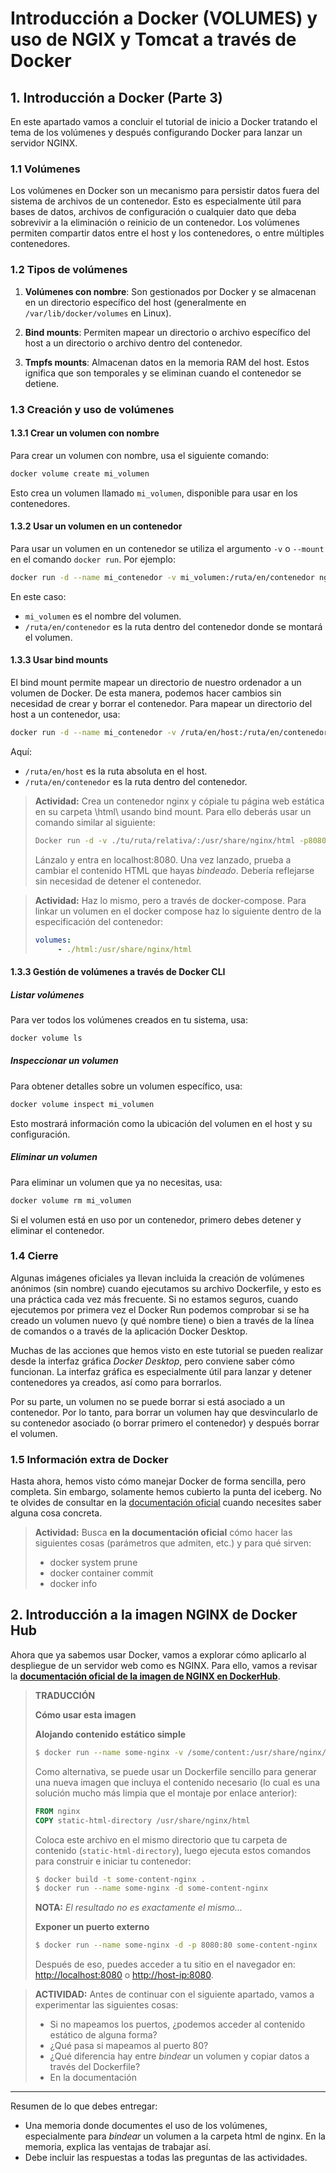 # Introducción a Docker (VOLUMES) y uso de NGIX y Tomcat a través de Docker

## 1. Introducción a Docker (Parte 3)

En este apartado vamos a concluir el tutorial de inicio a Docker tratando el tema de los volúmenes y después configurando Docker para lanzar un servidor NGINX.

### 1.1 Volúmenes

Los volúmenes en Docker son un mecanismo para persistir datos fuera del sistema de archivos de un contenedor. Esto es especialmente útil para bases de datos, archivos de configuración o cualquier dato que deba sobrevivir a la eliminación o reinicio de un contenedor. Los volúmenes permiten compartir datos entre el host y los contenedores, o entre múltiples contenedores.

### 1.2 Tipos de volúmenes

1. **Volúmenes con nombre**:
Son gestionados por Docker y se almacenan en un directorio específico del host (generalmente en `/var/lib/docker/volumes` en Linux).

2. **Bind mounts**:
Permiten mapear un directorio o archivo específico del host a un directorio o archivo dentro del contenedor.

3. **Tmpfs mounts**:
Almacenan datos en la memoria RAM del host. Estos ignifica que son temporales y se eliminan cuando el contenedor se detiene.

### 1.3 Creación y uso de volúmenes

#### 1.3.1 Crear un volumen con nombre

Para crear un volumen con nombre, usa el siguiente comando:

```bash
docker volume create mi_volumen
```

Esto crea un volumen llamado `mi_volumen`, disponible para usar en los contenedores.

#### 1.3.2 Usar un volumen en un contenedor

Para usar un volumen en un contenedor se utiliza el argumento `-v` o `--mount` en el comando `docker run`. Por ejemplo:

```bash
docker run -d --name mi_contenedor -v mi_volumen:/ruta/en/contenedor nginx
```

En este caso:
- `mi_volumen` es el nombre del volumen.
- `/ruta/en/contenedor` es la ruta dentro del contenedor donde se montará el volumen.

#### 1.3.3 Usar bind mounts

El bind mount permite mapear un directorio de nuestro ordenador a un volumen de Docker. De esta manera, podemos hacer cambios sin necesidad de crear y borrar el contenedor. Para mapear un directorio del host a un contenedor, usa:

```bash
docker run -d --name mi_contenedor -v /ruta/en/host:/ruta/en/contenedor nginx
```
Aquí:
- `/ruta/en/host` es la ruta absoluta en el host.
- `/ruta/en/contenedor` es la ruta dentro del contenedor.

> **Actividad:** Crea un contenedor nginx y cópiale tu página web estática en su carpeta \html\ usando bind mount. Para ello deberás usar un comando similar al siguiente:
> ```bash
> Docker run -d -v ./tu/ruta/relativa/:/usr/share/nginx/html -p8080:80 nginx
> ```
> Lánzalo y entra en localhost:8080. Una vez lanzado, prueba a cambiar el contenido HTML que hayas *bindeado*. Debería reflejarse sin necesidad de detener el contenedor.

> **Actividad:** Haz lo mismo, pero a través de docker-compose. Para linkar un volumen en el docker compose haz lo siguiente dentro de la especificación del contenedor:
>```yml
>volumes:
>      - ./html:/usr/share/nginx/html
>```

#### 1.3.3 Gestión de volúmenes a través de Docker CLI

##### Listar volúmenes

Para ver todos los volúmenes creados en tu sistema, usa:
```bash
docker volume ls
```

##### Inspeccionar un volumen

Para obtener detalles sobre un volumen específico, usa:
```bash
docker volume inspect mi_volumen
```
Esto mostrará información como la ubicación del volumen en el host y su configuración.

##### Eliminar un volumen

Para eliminar un volumen que ya no necesitas, usa:
```bash
docker volume rm mi_volumen
```
Si el volumen está en uso por un contenedor, primero debes detener y eliminar el contenedor.

### 1.4 Cierre

Algunas imágenes oficiales ya llevan incluida la creación de volúmenes anónimos (sin nombre) cuando ejecutamos su archivo Dockerfile, y esto es una práctica cada vez más frecuente. Si no estamos seguros, cuando ejecutemos por primera vez el Docker Run podemos comprobar si se ha creado un volumen nuevo (y qué nombre tiene) o bien a través de la línea de comandos o a través de la aplicación Docker Desktop.

Muchas de las acciones que hemos visto en este tutorial se pueden realizar desde la interfaz gráfica *Docker Desktop*, pero conviene saber cómo funcionan. La interfaz gráfica es especialmente útil para lanzar y detener contenedores ya creados, así como para borrarlos. 

Por su parte, un volumen no se puede borrar si está asociado a un contenedor. Por lo tanto, para borrar un volumen hay que desvincularlo de su contenedor asociado (o borrar primero el contenedor) y después borrar el volumen.

### 1.5 Información extra de Docker

Hasta ahora, hemos visto cómo manejar Docker de forma sencilla, pero completa. Sin embargo, solamente hemos cubierto la punta del iceberg. No te olvides de consultar en la [documentación oficial](https://docs.docker.com/) cuando necesites saber alguna cosa concreta.

> **Actividad:**
> Busca **en la documentación oficial** cómo hacer las siguientes cosas (parámetros que admiten, etc.) y para qué sirven:
> * docker system prune
> * docker container commit
> * docker info

## 2. Introducción a la imagen NGINX de Docker Hub

Ahora que ya sabemos usar Docker, vamos a explorar cómo aplicarlo al despliegue de un servidor web como es NGINX. Para ello, vamos a revisar la [**documentación oficial de la imagen de NGINX en DockerHub**](https://hub.docker.com/_/nginx). 

> **TRADUCCIÓN**
>
>**Cómo usar esta imagen**
>
>**Alojando contenido estático simple**
>
>```bash
>$ docker run --name some-nginx -v /some/content:/usr/share/nginx/html:ro -d nginx
>```
>
>Como alternativa, se puede usar un Dockerfile sencillo para generar una nueva imagen que incluya el contenido necesario (lo cual es una solución mucho más limpia que el montaje por enlace anterior):
>
>```dockerfile
>FROM nginx
>COPY static-html-directory /usr/share/nginx/html
>```
>
>Coloca este archivo en el mismo directorio que tu carpeta de contenido (`static-html-directory`), luego ejecuta estos comandos para construir e iniciar tu contenedor:
>
>```bash
>$ docker build -t some-content-nginx .
>$ docker run --name some-nginx -d some-content-nginx
>```
>
> **NOTA:** *El resultado no es exactamente el mismo...*
>
>**Exponer un puerto externo**
>
>```bash
>$ docker run --name some-nginx -d -p 8080:80 some-content-nginx
>```
>
>Después de eso, puedes acceder a tu sitio en el navegador en:
>[http://localhost:8080](http://localhost:8080) o [http://host-ip:8080](http://host-ip:8080).

>**ACTIVIDAD:** Antes de continuar con el siguiente apartado, vamos a experimentar las siguientes cosas:
> * Si no mapeamos los puertos, ¿podemos acceder al contenido estático de alguna forma?
> * ¿Qué pasa si mapeamos al puerto 80?
> * ¿Qué diferencia hay entre *bindear* un volumen y copiar datos a través del Dockerfile?
> * En la documentación  

---

Resumen de lo que debes entregar:

* Una memoria donde documentes el uso de los volúmenes, especialmente para *bindear* un volumen a la carpeta html de nginx. En la memoria, explica las ventajas de trabajar así.
* Debe incluir las respuestas a todas las preguntas de las actividades.




